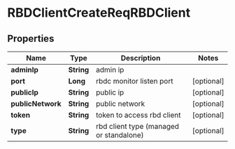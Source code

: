 # RBDClientCreateReqRBDClient

## Properties
Name | Type | Description | Notes
------------ | ------------- | ------------- | -------------
**adminIp** | **String** | admin ip | 
**port** | **Long** | rbdc monitor listen port |  [optional]
**publicIp** | **String** | public ip |  [optional]
**publicNetwork** | **String** | public network |  [optional]
**token** | **String** | token to access rbd client |  [optional]
**type** | **String** | rbd client type (managed or standalone) |  [optional]
